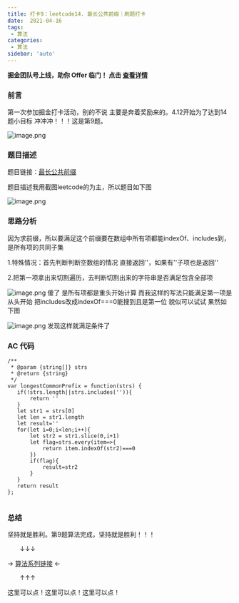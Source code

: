 ```yaml
---
title: 打卡9：leetcode14. 最长公共前缀｜刷题打卡
date:  2021-04-16
tags:
 - 算法
categories:
 - 算法
sidebar: 'auto'
---
```


**掘金团队号上线，助你 Offer 临门！ 点击 [查看详情](https://juejin.cn/offer)**

### 前言
第一次参加掘金打卡活动，别的不说 主要是奔着奖励来的。4.12开始为了达到14题小目标 冲冲冲！！！这是第9题。

![image.png](https://p9-juejin.byteimg.com/tos-cn-i-k3u1fbpfcp/733d8d8d4b2a4210af53062d7e0bea68~tplv-k3u1fbpfcp-watermark.image)

### 题目描述
题目链接：[最长公共前缀](https://leetcode-cn.com/problems/longest-common-prefix/)

题目描述我用截图leetcode的为主，所以题目如下图



![image.png](https://p1-juejin.byteimg.com/tos-cn-i-k3u1fbpfcp/2673c183e91b43cda78cc1f4db974570~tplv-k3u1fbpfcp-watermark.image)

### 思路分析
因为求前缀，所以要满足这个前缀要在数组中所有项都能indexOf、includes到，是所有项的共同子集

1.特殊情况：首先判断判断空数组的情况 直接返回''，如果有''子项也是返回''

2.把第一项拿出来切割遍历，去判断切割出来的字符串是否满足包含全部项

![image.png](https://p3-juejin.byteimg.com/tos-cn-i-k3u1fbpfcp/9b32add0954c4118807017fe6652cc58~tplv-k3u1fbpfcp-watermark.image)
傻了 是所有项都是重头开始计算 而我这样的写法只能满足第一项是从头开始 把includes改成indexOf===0能搜到且是第一位 貌似可以试试 果然如下图

![image.png](https://p3-juejin.byteimg.com/tos-cn-i-k3u1fbpfcp/b648092ca0904d16be939933b963c40a~tplv-k3u1fbpfcp-watermark.image)
发现这样就满足条件了

### AC 代码
```
/**
 * @param {string[]} strs
 * @return {string}
 */
var longestCommonPrefix = function(strs) {
   if(!strs.length||strs.includes('')){
       return ''
   }
   let str1 = strs[0]
   let len = str1.length
   let result=''
   for(let i=0;i<len;i++){
       let str2 = str1.slice(0,i+1)
       let flag=strs.every(item=>{
           return item.indexOf(str2)===0
       })
       if(flag){
           result=str2
       }
   }
   return result
};


```
### 总结
坚持就是胜利。第9题算法完成，坚持就是胜利！！！

 &nbsp;&nbsp;&nbsp;&nbsp;&nbsp;&nbsp;&nbsp;↓↓↓

→  [算法系列链接](https://juejin.cn/post/6950903770834272292/) ←

&nbsp;&nbsp;&nbsp;&nbsp;&nbsp;&nbsp;&nbsp;↑↑↑

这里可以点！这里可以点！这里可以点！
